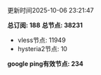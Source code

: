 更新时间2025-10-06 23:21:47

**总订阅: 188**
**总节点: 38231**
- vless节点: 11949
- hysteria2节点: 10

**google ping有效节点: 234**
